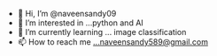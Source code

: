 - 👋 Hi, I’m @naveensandy09
- 👀 I’m interested in ...python and AI
- 🌱 I’m currently learning ... image classification
- 📫 How to reach me ...naveensandy589@gmail.com

<!---
naveensandy09/naveensandy09 is a ✨ special ✨ repository because its `README.md` (this file) appears on your GitHub profile.
You can click the Preview link to take a look at your changes.
--->
